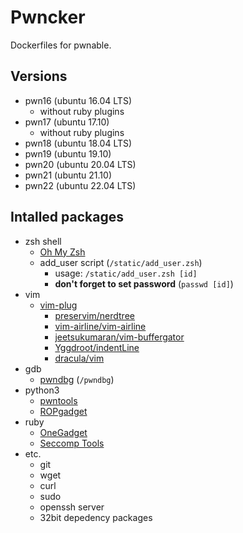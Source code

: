 # Pwncker

Dockerfiles for pwnable.

## Versions

- pwn16 (ubuntu 16.04 LTS)
  - without ruby plugins
- pwn17 (ubuntu 17.10)
  - without ruby plugins
- pwn18 (ubuntu 18.04 LTS)
- pwn19 (ubuntu 19.10)
- pwn20 (ubuntu 20.04 LTS)
- pwn21 (ubuntu 21.10)
- pwn22 (ubuntu 22.04 LTS)

## Intalled packages

- zsh shell
  - [Oh My Zsh](https://ohmyz.sh)
  - add\_user script (`/static/add_user.zsh`)
    - usage: `/static/add_user.zsh [id]`
    - **don't forget to set password** (`passwd [id]`)
- vim
  - [vim-plug](https://github.com/junegunn/vim-plug)
    - [preservim/nerdtree](https://github.com/preservim/nerdtree)
    - [vim-airline/vim-airline](https://github.com/vim-airline/vim-airline)
    - [jeetsukumaran/vim-buffergator](https://github.com/jeetsukumaran/vim-buffergator)
    - [Yggdroot/indentLine](https://github.com/Yggdroot/indentLine)
    - [dracula/vim](https://github.com/dracula/vim)
- gdb
  - [pwndbg](https://github.com/pwndbg/pwndbg) (`/pwndbg`)
- python3
  - [pwntools](https://github.com/Gallopsled/pwntools)
  - [ROPgadget](https://github.com/JonathanSalwan/ROPgadget)
- ruby
  - [OneGadget](https://github.com/david942j/one_gadget)
  - [Seccomp Tools](https://github.com/david942j/seccomp-tools)
- etc.
  - git
  - wget
  - curl
  - sudo
  - openssh server
  - 32bit depedency packages
